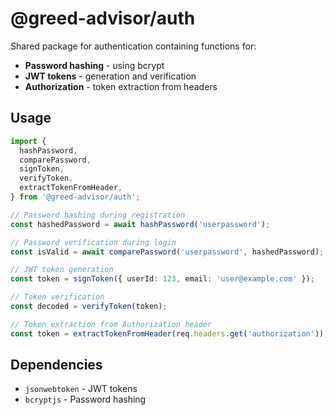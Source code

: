 # @greed-advisor/auth

Shared package for authentication containing functions for:

- **Password hashing** - using bcrypt
- **JWT tokens** - generation and verification
- **Authorization** - token extraction from headers

## Usage

```typescript
import {
  hashPassword,
  comparePassword,
  signToken,
  verifyToken,
  extractTokenFromHeader,
} from '@greed-advisor/auth';

// Password hashing during registration
const hashedPassword = await hashPassword('userpassword');

// Password verification during login
const isValid = await comparePassword('userpassword', hashedPassword);

// JWT token generation
const token = signToken({ userId: 123, email: 'user@example.com' });

// Token verification
const decoded = verifyToken(token);

// Token extraction from Authorization header
const token = extractTokenFromHeader(req.headers.get('authorization'));
```

## Dependencies

- `jsonwebtoken` - JWT tokens
- `bcryptjs` - Password hashing
